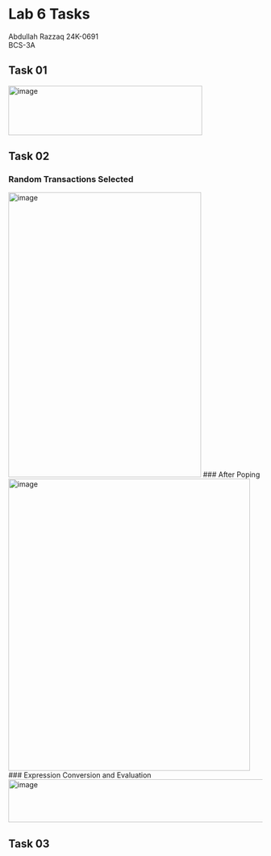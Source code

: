 # Lab 6 Tasks
Abdullah Razzaq 
24K-0691  
BCS-3A  

## Task 01
<img width="384" height="98" alt="image" src="https://github.com/user-attachments/assets/50becf0e-ba7a-48ff-ade9-83664a92b14e" />

## Task 02
### Random Transactions Selected
<img width="382" height="564" alt="image" src="https://github.com/user-attachments/assets/24165c2a-6c31-4f33-9919-578449de66bf" />
### After Poping
<img width="479" height="578" alt="image" src="https://github.com/user-attachments/assets/687c52a3-395f-4b57-8520-bc776cd15e63" />
### Expression Conversion and Evaluation
<img width="516" height="85" alt="image" src="https://github.com/user-attachments/assets/5c2c1c3d-ebac-4f5e-9cf0-e4506941b66d" />

## Task 03
